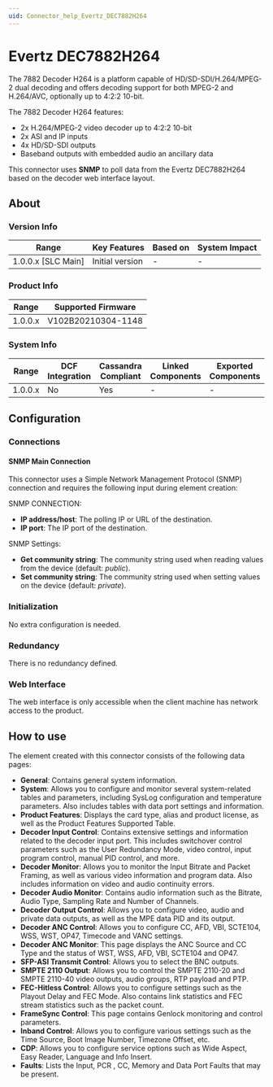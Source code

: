 ```yaml
---
uid: Connector_help_Evertz_DEC7882H264
---
```


# Evertz DEC7882H264

The 7882 Decoder H264 is a platform capable of HD/SD-SDI/H.264/MPEG-2 dual decoding and offers decoding support for both MPEG-2 and H.264/AVC, optionally up to 4:2:2 10-bit.

The 7882 Decoder H264 features:

- 2x H.264/MPEG-2 video decoder up to 4:2:2 10-bit
- 2x ASI and IP inputs
- 4x HD/SD-SDI outputs
- Baseband outputs with embedded audio an ancillary data

This connector uses **SNMP** to poll data from the Evertz DEC7882H264 based on the decoder web interface layout.

## About

### Version Info

| **Range**            | **Key Features** | **Based on** | **System Impact** |
|----------------------|------------------|--------------|-------------------|
| 1.0.0.x \[SLC Main\] | Initial version  | \-           | \-                |

### Product Info

| **Range** | **Supported Firmware** |
|-----------|------------------------|
| 1.0.0.x   | V102B20210304-1148     |

### System Info

| **Range** | **DCF Integration** | **Cassandra Compliant** | **Linked Components** | **Exported Components** |
|-----------|---------------------|-------------------------|-----------------------|-------------------------|
| 1.0.0.x   | No                  | Yes                     | \-                    | \-                      |

## Configuration

### Connections

#### SNMP Main Connection

This connector uses a Simple Network Management Protocol (SNMP) connection and requires the following input during element creation:

SNMP CONNECTION:

- **IP address/host**: The polling IP or URL of the destination.
- **IP port**: The IP port of the destination.

SNMP Settings:

- **Get community string**: The community string used when reading values from the device (default: *public*).
- **Set community string**: The community string used when setting values on the device (default: *private*).

### Initialization

No extra configuration is needed.

### Redundancy

There is no redundancy defined.

### Web Interface

The web interface is only accessible when the client machine has network access to the product.

## How to use

The element created with this connector consists of the following data pages:

- **General**: Contains general system information.
- **System**: Allows you to configure and monitor several system-related tables and parameters, including SysLog configuration and temperature parameters. Also includes tables with data port settings and information.
- **Product Features**: Displays the card type, alias and product license, as well as the Product Features Supported Table.
- **Decoder Input Control**: Contains extensive settings and information related to the decoder input port. This includes switchover control parameters such as the User Redundancy Mode, video control, input program control, manual PID control, and more.
- **Decoder Monitor**: Allows you to monitor the Input Bitrate and Packet Framing, as well as various video information and program data. Also includes information on video and audio continuity errors.
- **Decoder Audio Monitor**: Contains audio information such as the Bitrate, Audio Type, Sampling Rate and Number of Channels.
- **Decoder Output Control**: Allows you to configure video, audio and private data outputs, as well as the MPE data PID and its output.
- **Decoder ANC Control**: Allows you to configure CC, AFD, VBI, SCTE104, WSS, WST, OP47, Timecode and VANC settings.
- **Decoder ANC Monitor**: This page displays the ANC Source and CC Type and the status of WST, WSS, AFD, VBI, SCTE104 and OP47.
- **SFP-ASI Transmit Control**: Allows you to select the BNC outputs.
- **SMPTE 2110 Output**: Allows you to control the SMPTE 2110-20 and SMPTE 2110-40 video outputs, audio groups, RTP payload and PTP.
- **FEC-Hitless Control**: Allows you to configure settings such as the Playout Delay and FEC Mode. Also contains link statistics and FEC stream statistics such as the packet count.
- **FrameSync Control**: This page contains Genlock monitoring and control parameters.
- **Inband Control**: Allows you to configure various settings such as the Time Source, Boot Image Number, Timezone Offset, etc.
- **CDP**: Allows you to configure service options such as Wide Aspect, Easy Reader, Language and Info Insert.
- **Faults**: Lists the Input, PCR , CC, Memory and Data Port Faults that may be present.
